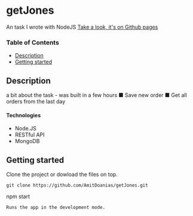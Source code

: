 # getJones
An task I wrote with NodeJS
[Take a look, it's on Github pages](https://github.com/AmitDoanias/POSIT "Github pages link")

### Table of Contents
- [Description](#description)
- [Getting started](#getting-started)

## Description
a bit about the task - was built in a few hours
■ Save new order
■ Get all orders from the last day


#### Technologies
- Node.JS
- RESTful API
- MongoDB

## Getting started
Clone the project or dowload the files on top.
```
git clone https://github.com/AmitDoanias/getJones.git
```
npm start
```
Runs the app in the development mode.
